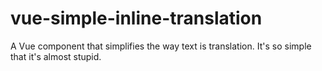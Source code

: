 # vue-simple-inline-translation
A Vue component that simplifies the way text is translation. It's so simple that it's almost stupid.
